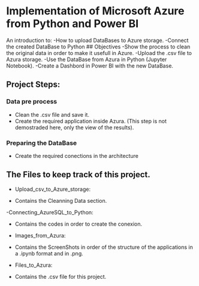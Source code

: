 # Implementation of Microsoft Azure from Python and Power BI 

An introduction to: 
-How to upload DataBases to Azure storage. 
-Connect the created DataBase to Python ## Objectives 
-Show the process to clean the original data in order to make it usefull in Azure.
-Upload the .csv file to Azura storage.
-Use the DataBase from Azura in Python (Jupyter Notebook).
-Create a Dashbord in Power BI with the new DataBase.

## Project Steps: 
### Data pre process 
- Clean the .csv file and save it.
- Create the required application inside Azura.
(This step is not demostraded here, only the view of the results).

### Preparing the DataBase 
- Create the required conections in the architecture

## The Files to keep track of this project. 
- Upload_csv_to_Azure_storage:
+ Contains the Cleanning Data section.

-Connecting_AzureSQL_to_Python: 
+ Contains the codes in order to create the conexion.

- Images_from_Azura:
+ Contains the ScreenShots in order of the structure of the applications in a .ipynb format and in .png.
  
- Files_to_Azura:
+ Contains the .csv file for this project.
